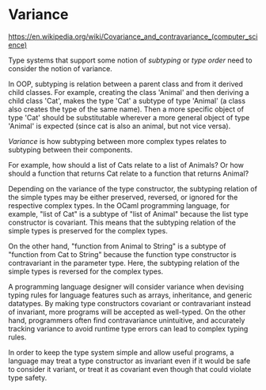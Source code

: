 # Variance

https://en.wikipedia.org/wiki/Covariance_and_contravariance_(computer_science)

Type systems that support some notion of *subtyping* or *type order* need to consider the notion of variance.

In OOP, subtyping is relation between a parent class and from it derived child classes. For example, creating the class 'Animal' and then deriving a child class 'Cat', makes the type 'Cat' a subtype of type 'Animal' (a class also creates the type of the same name). Then a more specific object of type 'Cat' should be substitutable wherever a more general object of type 'Animal' is expected (since cat is also an animal, but not vice versa).

*Variance* is how subtyping between more complex types relates to subtyping between their components.

For example, how should a list of Cats relate to a list of Animals? Or how should a function that returns Cat relate to a function that returns Animal?

Depending on the variance of the type constructor, the subtyping relation of the simple types may be either preserved, reversed, or ignored for the respective complex types. In the OCaml programming language, for example, "list of Cat" is a subtype of "list of Animal" because the list type constructor is covariant. This means that the subtyping relation of the simple types is preserved for the complex types.

On the other hand, "function from Animal to String" is a subtype of "function from Cat to String" because the function type constructor is contravariant in the parameter type. Here, the subtyping relation of the simple types is reversed for the complex types.

A programming language designer will consider variance when devising typing rules for language features such as arrays, inheritance, and generic datatypes. By making type constructors covariant or contravariant instead of invariant, more programs will be accepted as well-typed. On the other hand, programmers often find contravariance unintuitive, and accurately tracking variance to avoid runtime type errors can lead to complex typing rules.

In order to keep the type system simple and allow useful programs, a language may treat a type constructor as invariant even if it would be safe to consider it variant, or treat it as covariant even though that could violate type safety.
